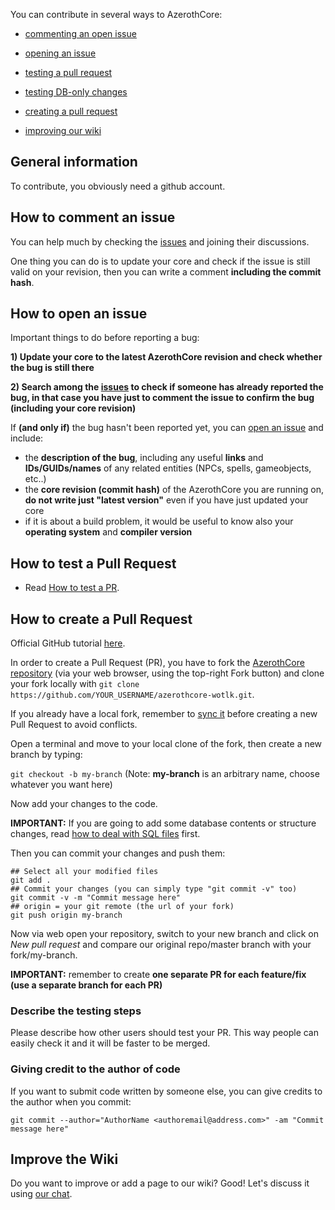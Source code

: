 You can contribute in several ways to AzerothCore:

- [commenting an open issue](Contribute#how-to-comment-an-issue)

- [opening an issue](Contribute#how-to-open-an-issue)

- [testing a pull request](How-to-test-a-PR)

- [testing DB-only changes](How-to-test-DB-only-changes)

- [creating a pull request](Contribute#how-to-create-a-pull-request)

- [improving our wiki](Contribute#improve-the-wiki)
## General information

To contribute, you obviously need a github account.

## How to comment an issue

You can help much by checking the [issues](https://github.com/azerothcore/azerothcore-wotlk/issues) and joining their discussions.

One thing you can do is to update your core and check if the issue is still valid on your revision, then you can write a comment **including the commit hash**.

## How to open an issue

Important things to do before reporting a bug:

**1) Update your core to the latest AzerothCore revision and check whether the bug is still there**

**2) Search among the [issues](https://github.com/azerothcore/azerothcore-wotlk/issues) to check if someone has already reported the bug, in that case you have just to comment the issue to confirm the bug (including your core revision)**

If **(and only if)** the bug hasn't been reported yet, you can [open an issue](https://github.com/azerothcore/azerothcore-wotlk/issues/new) and include:

- the **description of the bug**, including any useful **links** and **IDs/GUIDs/names** of any related entities (NPCs, spells, gameobjects, etc..)
- the **core revision (commit hash)** of the AzerothCore you are running on, **do not write just "latest version"** even if you have just updated your core
- if it is about a build problem, it would be useful to know also your **operating system** and **compiler version**

## How to test a Pull Request

- Read [How to test a PR](How-to-test-a-PR).

## How to create a Pull Request

Official GitHub tutorial [here](https://help.github.com/articles/creating-a-pull-request/).

In order to create a Pull Request (PR), you have to fork the [AzerothCore repository](https://github.com/azerothcore/azerothcore-wotlk) (via your web browser, using the top-right Fork button) and clone your fork locally with `git clone https://github.com/YOUR_USERNAME/azerothcore-wotlk.git`.

If you already have a local fork, remember to [sync it](Syncing-your-fork) before creating a new Pull Request to avoid conflicts.

Open a terminal and move to your local clone of the fork, then create a new branch by typing:

`git checkout -b my-branch` (Note: **my-branch** is an arbitrary name, choose whatever you want here)

Now add your changes to the code.

**IMPORTANT:** If you are going to add some database contents or structure changes, read [how to deal with SQL files](Dealing-with-SQL-files) first.

Then you can commit your changes and push them:

```
## Select all your modified files
git add .
## Commit your changes (you can simply type "git commit -v" too)
git commit -v -m "Commit message here"
## origin = your git remote (the url of your fork)
git push origin my-branch
```

Now via web open your repository, switch to your new branch and click on _New pull request_ and compare our original repo/master branch with your fork/my-branch.

**IMPORTANT:** remember to create **one separate PR for each feature/fix (use a separate branch for each PR)**

### Describe the testing steps

Please describe how other users should test your PR. This way people can easily check it and it will be faster to be merged.

### Giving credit to the author of code

If you want to submit code written by someone else, you can give credits to the author when you commit:

`git commit --author="AuthorName <authoremail@address.com>" -am "Commit message here"`

## Improve the Wiki

Do you want to improve or add a page to our wiki? Good! Let's discuss it using [our chat](https://discord.gg/PaqQRkd).
